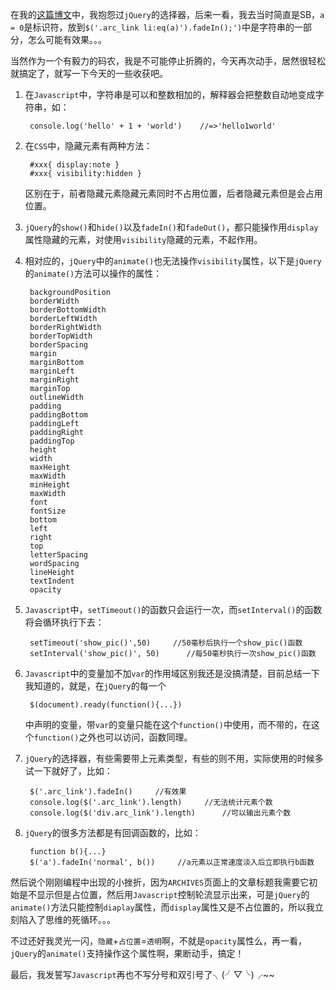 在我的[这篇博文](http://tdfj.herokuapp.com/posts/2014/02*%E9%87%8D%E6%96%B0%E6%8A%98%E8%85%BEblog%E7%9A%84%E4%B8%80%E4%BA%9B%E7%A2%8E%E7%A2%8E%E5%BF%B5*20140111*Slim-Javascript-%E7%A2%8E%E7%A2%8E%E5%BF%B5)中，我抱怨过`jQuery`的选择器，后来一看，我去当时简直是SB，`a = 0`是标识符，放到`$('.arc_link li:eq(a)').fadeIn();')`中是字符串的一部分，怎么可能有效果。。。  

当然作为一个有毅力的码农，我是不可能停止折腾的，今天再次动手，居然很轻松就搞定了，就写一下今天的一些收获吧。  

1. 在`Javascript`中，字符串是可以和整数相加的，解释器会把整数自动地变成字符串，如：

        console.log('hello' + 1 + 'world')    //=>'hello1world'  
        
2. 在`CSS`中，隐藏元素有两种方法：

        #xxx{ display:note }
        #xxx{ visibility:hidden }
	
	区别在于，前者隐藏元素隐藏元素同时不占用位置，后者隐藏元素但是会占用位置。  
	
3. `jQuery`的`show()`和`hide()`以及`fadeIn()`和`fadeOut()`，都只能操作用`display`属性隐藏的元素，对使用`visibility`隐藏的元素，不起作用。  

4. 相对应的，`jQuery`中的`animate()`也无法操作`visibility`属性，以下是`jQuery`的`animate()`方法可以操作的属性：

 		backgroundPosition
    	borderWidth
    	borderBottomWidth
    	borderLeftWidth
    	borderRightWidth
    	borderTopWidth
    	borderSpacing
        margin
        marginBottom
        marginLeft
        marginRight
        marginTop
        outlineWidth
        padding
        paddingBottom
        paddingLeft
        paddingRight
        paddingTop
        height
        width
        maxHeight
        maxWidth
        minHeight
        maxWidth
        font
        fontSize
        bottom
        left
        right
        top
        letterSpacing
        wordSpacing
        lineHeight
        textIndent
        opacity  
    										
5. `Javascript`中，`setTimeout()`的函数只会运行一次，而`setInterval()`的函数将会循环执行下去：

		setTimeout('show_pic()',50)		//50毫秒后执行一个show_pic()函数
		setInterval('show_pic()', 50)	   //每50毫秒执行一次show_pic()函数
		
6. `Javascript`中的变量加不加`var`的作用域区别我还是没搞清楚，目前总结一下我知道的，就是，在`jQuery`的每一个

		$(document).ready(function(){...})
		
	中声明的变量，带`var`的变量只能在这个`function()`中使用，而不带的，在这个`function()`之外也可以访问，函数同理。
	
7. `jQuery`的选择器，有些需要带上元素类型，有些的则不用，实际使用的时候多试一下就好了，比如：  

		$('.arc_link').fadeIn()     //有效果
		console.log($('.arc_link').length)     //无法统计元素个数
		console.log($('div.arc_link').length)      //可以输出元素个数
		
8. `jQuery`的很多方法都是有回调函数的，比如：

		function b(){...}
		$('a').fadeIn('normal', b())     //a元素以正常速度淡入后立即执行b函数
	
	
然后说个刚刚编程中出现的小挫折，因为`ARCHIVES`页面上的文章标题我需要它初始是不显示但是占位置，然后用`Javascript`控制轮流显示出来，可是`jQuery`的`animate()`方法只能控制`diaplay`属性，而`display`属性又是不占位置的，所以我立刻陷入了思维的死循环。。。  

不过还好我灵光一闪，`隐藏`+`占位置`=`透明`啊，不就是`opacity`属性么，再一看，`jQuery`的`animate()`支持操作这个属性啊，果断动手，搞定！ 

最后，我发誓写`Javascript`再也不写分号和双引号了╮(╯▽╰)╭~~
